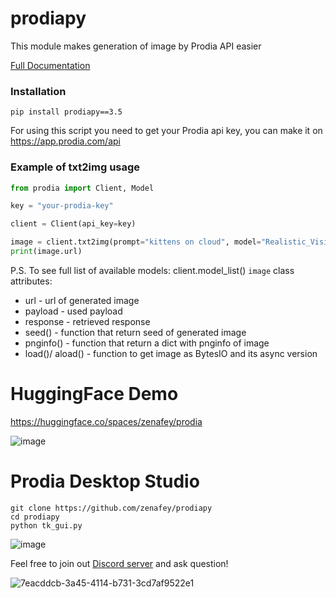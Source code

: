 # prodiapy
This module makes generation of image by Prodia API easier

[Full Documentation](https://prodiapy.readme.io/)

### Installation 
```
pip install prodiapy==3.5
```
For using this script you need to get your Prodia api key, you can make it on https://app.prodia.com/api


### Example of txt2img usage
```python
from prodia import Client, Model

key = "your-prodia-key"

client = Client(api_key=key)

image = client.txt2img(prompt="kittens on cloud", model="Realistic_Vision_V4.0.safetensors [29a7afaa]")
print(image.url)
```
P.S. To see full list of available models: client.model_list()
`image` class attributes:

- url - url of generated image
- payload - used payload
- response - retrieved response
- seed() - function that return seed of generated image
- pnginfo() - function that return a dict with pnginfo of image
- load()/ aload() - function to get image as BytesIO and its async version



# HuggingFace Demo

https://huggingface.co/spaces/zenafey/prodia

![image](https://github.com/zenafey/prodiapy/assets/118455214/4692d825-1d9f-4e4e-a041-40b0e31dc96e)


# Prodia Desktop Studio
```
git clone https://github.com/zenafey/prodiapy
cd prodiapy
python tk_gui.py
```
![image](https://github.com/zenafey/prodiapy/assets/118455214/ff949765-307a-4460-87b9-c1a255f169c9)



Feel free to join out [Discord server](https://discord.gg/PtdHCVysfj) and ask question!

![7eacddcb-3a45-4114-b731-3cd7af9522e1](https://user-images.githubusercontent.com/118455214/233359979-80274381-10dd-4ced-b7fa-d45437ef5bce.png)



